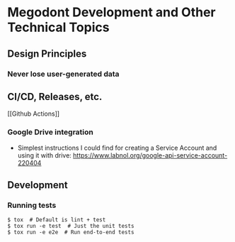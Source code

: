 # Megodont Development and Other Technical Topics

## Design Principles

### Never lose user-generated data


## CI/CD, Releases, etc.

[[Github Actions]]

### Google Drive integration

* Simplest instructions I could find for creating a Service Account and using it with drive: https://www.labnol.org/google-api-service-account-220404


## Development

### Running tests

```
$ tox  # Default is lint + test
$ tox run -e test  # Just the unit tests
$ tox run -e e2e  # Run end-to-end tests
```
